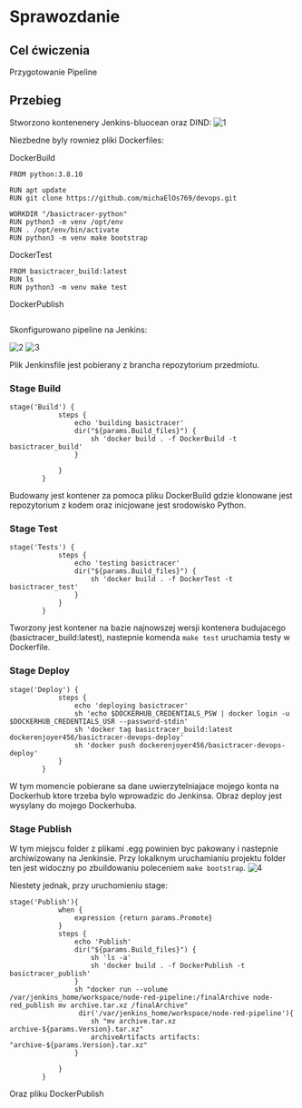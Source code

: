# Sprawozdanie 


## Cel ćwiczenia
Przygotowanie Pipeline

## Przebieg
Stworzono kontenenery Jenkins-bluocean oraz DIND:
![1](1.png)

Niezbedne byly rowniez pliki Dockerfiles:

DockerBuild
```
FROM python:3.8.10

RUN apt update
RUN git clone https://github.com/michaElOs769/devops.git

WORKDIR "/basictracer-python"
RUN python3 -m venv /opt/env
RUN . /opt/env/bin/activate
RUN python3 -m venv make bootstrap
```

DockerTest
```
FROM basictracer_build:latest
RUN ls
RUN python3 -m venv make test
```

DockerPublish
```
```

Skonfigurowano pipeline na Jenkins:

![2](2.png)
![3](3.png)

Plik Jenkinsfile jest pobierany z brancha repozytorium przedmiotu.


### Stage Build
```
stage('Build') {
            steps {
                echo 'building basictracer'
				dir("${params.Build_files}") {
                    sh 'docker build . -f DockerBuild -t basictracer_build'
				}
                
            }
        }
```
Budowany jest kontener za pomoca pliku DockerBuild gdzie klonowane jest repozytorium z kodem oraz inicjowane jest srodowisko Python.

### Stage Test
```
stage('Tests') {
            steps {
                echo 'testing basictracer'
				dir("${params.Build_files}") {
                    sh 'docker build . -f DockerTest -t basictracer_test'
				}
            }
        }
```
Tworzony jest kontener na bazie najnowszej wersji kontenera budujacego (basictracer_build:latest), nastepnie komenda ```make test``` uruchamia testy w Dockerfile.

### Stage Deploy
```
stage('Deploy') {
            steps {
                echo 'deploying basictracer'
                sh 'echo $DOCKERHUB_CREDENTIALS_PSW | docker login -u $DOCKERHUB_CREDENTIALS_USR --password-stdin'
                sh 'docker tag basictracer_build:latest dockerenjoyer456/basictracer-devops-deploy'
                sh 'docker push dockerenjoyer456/basictracer-devops-deploy'
            }
        }
```
W tym momencie pobierane sa dane uwierzytelniajace mojego konta na Dockerhub ktore trzeba bylo wprowadzic do Jenkinsa. Obraz deploy jest wysylany do mojego Dockerhuba.

### Stage Publish
W tym miejscu folder z plikami .egg powinien byc pakowany i nastepnie archiwizowany na Jenkinsie. Przy lokalknym uruchamianiu projektu folder ten jest widoczny po zbuildowaniu poleceniem ```make bootstrap```.
![4](4.png)

Niestety jednak, przy uruchomieniu stage:
```
stage('Publish'){
            when {
                expression {return params.Promote}
		    }
            steps {
                echo 'Publish'
                dir("${params.Build_files}") {
                    sh 'ls -a'
                    sh 'docker build . -f DockerPublish -t basictracer_publish'
				}
                sh "docker run --volume /var/jenkins_home/workspace/node-red-pipeline:/finalArchive node-red_publish mv archive.tar.xz /finalArchive"
                 dir('/var/jenkins_home/workspace/node-red-pipeline'){
                    sh "mv archive.tar.xz archive-${params.Version}.tar.xz"
			        archiveArtifacts artifacts: "archive-${params.Version}.tar.xz"
			    }
               
            }
        }
```

Oraz pliku DockerPublish
```




